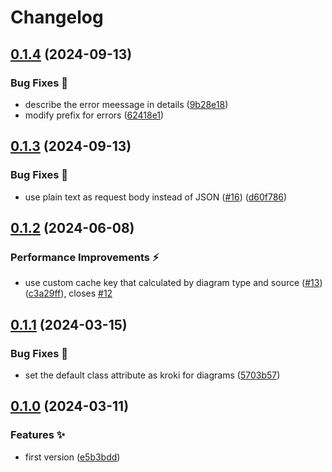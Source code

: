 # Changelog

## [0.1.4](https://github.com/hugomods/kroki/compare/v0.1.3...v0.1.4) (2024-09-13)


### Bug Fixes 🐞

* describe the error meessage in details ([9b28e18](https://github.com/hugomods/kroki/commit/9b28e18174fb3798db419bbaa7b1ea91d491ee61))
* modify prefix for errors ([62418e1](https://github.com/hugomods/kroki/commit/62418e181233ef57f4789ad336f4a01078d4a993))

## [0.1.3](https://github.com/hugomods/kroki/compare/v0.1.2...v0.1.3) (2024-09-13)


### Bug Fixes 🐞

* use plain text as request body instead of JSON ([#16](https://github.com/hugomods/kroki/issues/16)) ([d60f786](https://github.com/hugomods/kroki/commit/d60f78673d8b4cdffa52497a86a2e4ed58c2f48d))

## [0.1.2](https://github.com/hugomods/kroki/compare/v0.1.1...v0.1.2) (2024-06-08)


### Performance Improvements ⚡️

* use custom cache key that calculated by diagram type and source ([#13](https://github.com/hugomods/kroki/issues/13)) ([c3a29ff](https://github.com/hugomods/kroki/commit/c3a29ff4ac214baf24c1c3c6669d0d8e2c3a8644)), closes [#12](https://github.com/hugomods/kroki/issues/12)

## [0.1.1](https://github.com/hugomods/kroki/compare/v0.1.0...v0.1.1) (2024-03-15)


### Bug Fixes 🐞

* set the default class attribute as kroki for diagrams ([5703b57](https://github.com/hugomods/kroki/commit/5703b5746fb9be5a84b328dfeca1892d8d166216))

## [0.1.0](https://github.com/hugomods/kroki/compare/v0.0.1...v0.1.0) (2024-03-11)


### Features ✨

* first version ([e5b3bdd](https://github.com/hugomods/kroki/commit/e5b3bdd71e07947cd0c64bdbdc51bb407d8e38d8))
